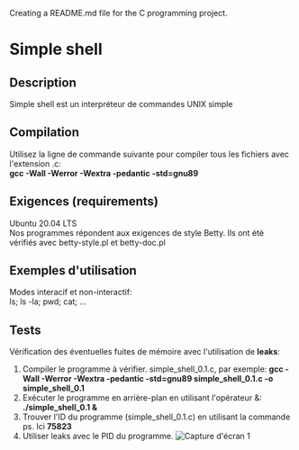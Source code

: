 Creating a README.md file for the C programming project.
# Simple shell

## Description
Simple shell est un interpréteur de commandes UNIX simple
## Compilation
Utilisez la ligne de commande suivante pour compiler tous les fichiers avec l'extension .c:<br>
**gcc -Wall -Werror -Wextra -pedantic -std=gnu89**
## Exigences (requirements)
Ubuntu 20.04 LTS<br>
Nos programmes répondent aux exigences de style Betty. Ils ont été vérifiés avec betty-style.pl et betty-doc.pl
## Exemples d'utilisation
Modes interacif et non-interactif:<br>
ls; ls -la; pwd; cat; ...
## Tests
Vérification des éventuelles fuites de mémoire avec l'utilisation de **leaks**:
1. Compiler le programme à vérifier. simple_shell_0.1.c, par exemple:
**gcc -Wall -Werror -Wextra -pedantic -std=gnu89 simple_shell_0.1.c -o simple_shell_0.1**
3. Exécuter le programme en arrière-plan en utilisant l'opérateur &:
**./simple_shell_0.1 &**
4. Trouver l'ID du programme (simple_shell_0.1.c) en utilisant la commande ps. Ici **75823**
5. Utiliser leaks avec le PID du programme.
![Capture d'écran 1](images/Leaks_simple_shell_0.1.png)



